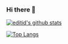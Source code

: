 ### Hi there 👋

[![editid's github stats](https://github-readme-stats.vercel.app/api?username=editid0)](https://github.com/anuraghazra/github-readme-stats)

[![Top Langs](https://github-readme-stats.vercel.app/api/top-langs/?username=editid0&count_private=true)](https://github.com/anuraghazra/github-readme-stats)
